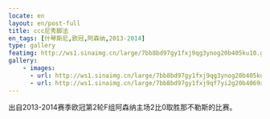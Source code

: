 ```yaml
---
locate: en
layout: en/post-full
title: ccc尼秀脚法
en_tags: [什琴斯尼,欧冠,阿森纳,2013-2014]
type: gallery
featimg: http://ws1.sinaimg.cn/large/7bb8bd97gy1fxj9qg3ynog20b405ku10.gif
gallery:
    - images:
      - url: http://ws1.sinaimg.cn/large/7bb8bd97gy1fxj9qg3ynog20b405ku10.gif
      - url: http://ws1.sinaimg.cn/large/7bb8bd97gy1fxj9qf7yi2g20b4069x6r.gif
---
```


出自2013-2014赛季欧冠第2轮F组阿森纳主场2比0取胜那不勒斯的比赛。